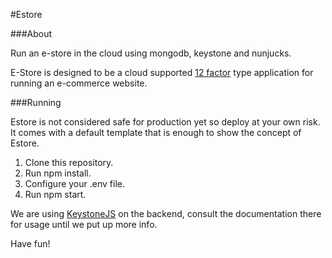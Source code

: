 
#Estore

###About

Run an e-store in the cloud using mongodb, keystone and nunjucks.

E-Store is designed to be a cloud supported [12 factor](http://12factor.net) type application for running an
e-commerce website.

###Running

Estore is not considered safe for production yet so deploy at your own risk. It comes with a default template that
is enough to show the concept of Estore.

1. Clone this repository.
2. Run npm install.
3. Configure your .env file.
4. Run npm start.

We are using [KeystoneJS](http://keystonejs.com) on the backend, consult the documentation there for usage until we
put up more info.

Have fun!
